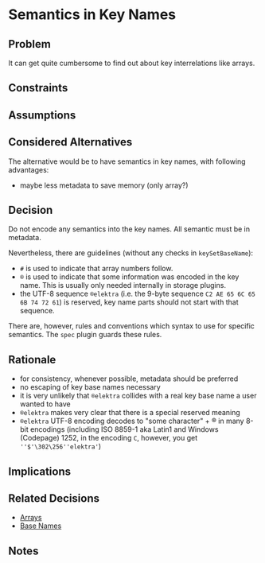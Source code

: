 # Semantics in Key Names

## Problem

It can get quite cumbersome to find out about key interrelations like arrays.

## Constraints

## Assumptions

## Considered Alternatives

The alternative would be to have semantics in key names, with following advantages:

- maybe less metadata to save memory (only array?)

## Decision

Do not encode any semantics into the key names.
All semantic must be in metadata.

Nevertheless, there are guidelines (without any checks in `keySetBaseName`):

- `#` is used to indicate that array numbers follow.
- `®` is used to indicate that some information was encoded in the key name.
  This is usually only needed internally in storage plugins.
- the UTF-8 sequence `®elektra` (i.e. the 9-byte sequence `C2 AE 65 6C 65 6B 74 72 61`) is reserved,
  key name parts should not start with that sequence.

There are, however, rules and conventions which syntax to use for specific semantics.
The `spec` plugin guards these rules.

## Rationale

- for consistency, whenever possible, metadata should be preferred
- no escaping of key base names necessary
- it is very unlikely that `®elektra` collides with a real key base name
  a user wanted to have
- `®elektra` makes very clear that there is a special reserved meaning
- `®elektra` UTF-8 encoding decodes to "some character" + ® in many 8-bit encodings
  (including ISO 8859-1 aka Latin1 and Windows (Codepage) 1252,
  in the encoding `C`, however, you get `''$'\302\256''elektra'`)

## Implications

## Related Decisions

- [Arrays](array.md)
- [Base Names](base_name.md)

## Notes

